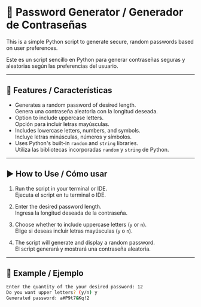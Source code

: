 # 🔐 Password Generator / Generador de Contraseñas

This is a simple Python script to generate secure, random passwords based on user preferences.

Este es un script sencillo en Python para generar contraseñas seguras y aleatorias según las preferencias del usuario.

---

## 📌 Features / Características

- Generates a random password of desired length.  
  Genera una contraseña aleatoria con la longitud deseada.
- Option to include uppercase letters.  
  Opción para incluir letras mayúsculas.
- Includes lowercase letters, numbers, and symbols.  
  Incluye letras minúsculas, números y símbolos.
- Uses Python's built-in `random` and `string` libraries.  
  Utiliza las bibliotecas incorporadas `random` y `string` de Python.

---

## ▶️ How to Use / Cómo usar

1. Run the script in your terminal or IDE.  
   Ejecuta el script en tu terminal o IDE.

2. Enter the desired password length.  
   Ingresa la longitud deseada de la contraseña.

3. Choose whether to include uppercase letters (`y` or `n`).  
   Elige si deseas incluir letras mayúsculas (`y` o `n`).

4. The script will generate and display a random password.  
   El script generará y mostrará una contraseña aleatoria.

---

## 🧠 Example / Ejemplo

```bash
Enter the quantity of the your desired password: 12
Do you want upper letters? (y/n) y
Generated password: a#P9t7&Kq!2
